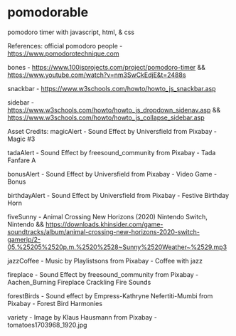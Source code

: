# pomodorable
 pomodoro timer with javascript, html, & css

References:
 official pomodoro people - https://www.pomodorotechnique.com

 bones - https://www.100jsprojects.com/project/pomodoro-timer && https://www.youtube.com/watch?v=nm3SwCkEdjE&t=2488s
 
 snackbar - https://www.w3schools.com/howto/howto_js_snackbar.asp

 sidebar - https://www.w3schools.com/howto/howto_js_dropdown_sidenav.asp && https://www.w3schools.com/howto/howto_js_collapse_sidebar.asp

Asset Credits:
 magicAlert - Sound Effect by Universfield from Pixabay - Magic #3

 tadaAlert - Sound Effect by freesound_community from Pixabay - Tada Fanfare A

 bonusAlert - Sound Effect by Universfield from Pixabay - Video Game - Bonus 

 birthdayAlert - Sound Effect by Universfield from Pixabay - Festive Birthday Horn

 fiveSunny - Animal Crossing New Horizons (2020) Nintendo Switch, Nintendo && https://downloads.khinsider.com/game-soundtracks/album/animal-crossing-new-horizons-2020-switch-gamerip/2-05.%25205%2520p.m.%2520%2528~Sunny%2520Weather~%2529.mp3

 jazzCoffee - Music by Playlistsons from Pixabay - Coffee with jazz

 fireplace - Sound Effect by freesound_community from Pixabay - Aachen_Burning Fireplace Crackling Fire Sounds

 forestBirds - Sound effect by Empress-Kathryne Nefertiti-Mumbi from Pixabay - Forest Bird Harmonies

 variety - Image by Klaus Hausmann from Pixabay - tomatoes1703968_1920.jpg